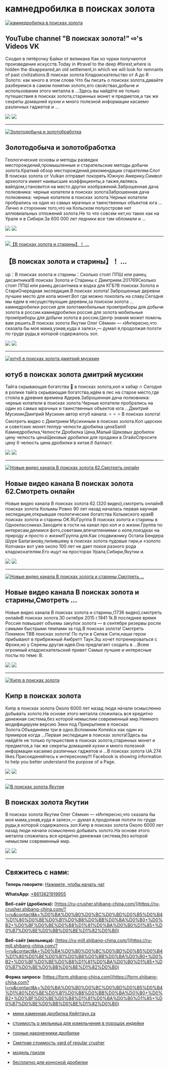 # камнедробилка в поисках золота

<a href="https://swt.shibang-china.com/?l=ru&img&k=%D0%BA%D0%B0%D0%BC%D0%BD%D0%B5%D0%B4%D1%80%D0%BE%D0%B1%D0%B8%D0%BB%D0%BA%D0%B0+%D0%B2+%D0%BF%D0%BE%D0%B8%D1%81%D0%BA%D0%B0%D1%85+%D0%B7%D0%BE%D0%BB%D0%BE%D1%82%D0%B0" target="_blank">![камнедробилка в поисках золота](http://static.shibang-china.com/all-800x300/228.jpg)</a>

## YouTube channel &quot;В поисках золота!&quot; ⇨'s Videos VK
Сходил в пятёрочку Байки от великана Как из чурки получаются произведение искусств.Today in #travel to the deep #forest,where is hidden the disappeared,an old settlement,in which we will look for remnants of past civilizations.В поисках золота Кладоискательство от А до Я&nbsp;&#0183;&#32;Золото: как много в этом слове.Что бы писать о поисках золота,давайте разберемся в самом понятии золото,его свойствах,добыче и использовании этого металла в …Здесь вы найдёте не только путешествия в поисках золота,старинных монет и предметов,а так же секреты домашней кухни и много полезной информации касаемо различных гаджетов и …


<a href="https://whatsapp.shibangsoft.com/WhatsApp.php" target="_blank" title="WhatsApp">![](http://static.shibang-china.com/icon/whatsapp.png)</a> <a href="https://swt.shibang-china.com/?l=ru&icon&k=%D0%BA%D0%B0%D0%BC%D0%BD%D0%B5%D0%B4%D1%80%D0%BE%D0%B1%D0%B8%D0%BB%D0%BA%D0%B0+%D0%B2+%D0%BF%D0%BE%D0%B8%D1%81%D0%BA%D0%B0%D1%85+%D0%B7%D0%BE%D0%BB%D0%BE%D1%82%D0%B0" target="_blank">![](http://static.shibang-china.com/icon/chat-ru.png)</a>

---

<a href="https://swt.shibang-china.com/?l=ru&img&k=%D0%BA%D0%B0%D0%BC%D0%BD%D0%B5%D0%B4%D1%80%D0%BE%D0%B1%D0%B8%D0%BB%D0%BA%D0%B0+%D0%B2+%D0%BF%D0%BE%D0%B8%D1%81%D0%BA%D0%B0%D1%85+%D0%B7%D0%BE%D0%BB%D0%BE%D1%82%D0%B0" target="_blank">![Золотодобыча и золотобработка](http://static.shibang-china.com/all-800x300/690.jpg)</a>

## Золотодобыча и золотобработка
Геологические основы и методы разведки месторождений,промышленные и старательские методы добычи золота.Краткий обзор месторождений,рекомендации старателям.Слот В поисках золота от Vulkan отправит покорять Южную Америку.Символ археолога имеет наивысшие коэффициенты,а также,являясь вайлдом,становится на место других изображений.Заброшенная дача полковника: черные копатели в поисках золотаЗаброшенная дача полковника: черные копатели в поисках золота.Черные копатели пробрались на один из самых мрачных и таинственных объектов юга …Лично я сторонник того,что на Кольском полуострове нет аллювиальных отложений золота.Не то что совсем нет,но таких как на Урале и в Сибири.За 600 000 лет ледники все там обломали и …


<a href="https://whatsapp.shibangsoft.com/WhatsApp.php" target="_blank" title="WhatsApp">![](http://static.shibang-china.com/icon/whatsapp.png)</a> <a href="https://swt.shibang-china.com/?l=ru&icon&k=%D0%BA%D0%B0%D0%BC%D0%BD%D0%B5%D0%B4%D1%80%D0%BE%D0%B1%D0%B8%D0%BB%D0%BA%D0%B0+%D0%B2+%D0%BF%D0%BE%D0%B8%D1%81%D0%BA%D0%B0%D1%85+%D0%B7%D0%BE%D0%BB%D0%BE%D1%82%D0%B0" target="_blank">![](http://static.shibang-china.com/icon/chat-ru.png)</a>

---

<a href="https://swt.shibang-china.com/?l=ru&img&k=%D0%BA%D0%B0%D0%BC%D0%BD%D0%B5%D0%B4%D1%80%D0%BE%D0%B1%D0%B8%D0%BB%D0%BA%D0%B0+%D0%B2+%D0%BF%D0%BE%D0%B8%D1%81%D0%BA%D0%B0%D1%85+%D0%B7%D0%BE%D0%BB%D0%BE%D1%82%D0%B0" target="_blank">![【В поисках золота и старины】！ …](http://static.shibang-china.com/all-800x300/439.jpg)</a>

## 【В поисках золота и старины】！ …
up：В поисках золота и старины：Сколько стоят ППШ или ранец десантника!В поисках Золота и Старины с Дмитрием.201769Сколько стоят ППШ или ранец десантника и водка для КГБ?В поисках Золота и СтариОчередная экспедиция.В поисках золота! Заброшенные деревни лучшее место для копа монет.Вот где можно покопать на славу.Сегодня мы едем в несуществующие деревни,за поиском золота …камнедробилки россия для золотамобильные промприборы для добычи золота в россии.камнедробилки россия для золота мобильные промприборы для добычи золота в россии,Центр знания может помочь вам решить.В поисках золота Якутии Олег Сёмкин — &#171;Интересно,что сказала бы моя мама,узнав,куда я залез&#187;,— думал я,продолжая ползти по груде руды,в которой содержалось зол.


<a href="https://whatsapp.shibangsoft.com/WhatsApp.php" target="_blank" title="WhatsApp">![](http://static.shibang-china.com/icon/whatsapp.png)</a> <a href="https://swt.shibang-china.com/?l=ru&icon&k=%D0%BA%D0%B0%D0%BC%D0%BD%D0%B5%D0%B4%D1%80%D0%BE%D0%B1%D0%B8%D0%BB%D0%BA%D0%B0+%D0%B2+%D0%BF%D0%BE%D0%B8%D1%81%D0%BA%D0%B0%D1%85+%D0%B7%D0%BE%D0%BB%D0%BE%D1%82%D0%B0" target="_blank">![](http://static.shibang-china.com/icon/chat-ru.png)</a>

---

<a href="https://swt.shibang-china.com/?l=ru&img&k=%D0%BA%D0%B0%D0%BC%D0%BD%D0%B5%D0%B4%D1%80%D0%BE%D0%B1%D0%B8%D0%BB%D0%BA%D0%B0+%D0%B2+%D0%BF%D0%BE%D0%B8%D1%81%D0%BA%D0%B0%D1%85+%D0%B7%D0%BE%D0%BB%D0%BE%D1%82%D0%B0" target="_blank">![ютуб в поисках золота дмитрий мусихин](http://static.shibang-china.com/all-800x300/1467.jpg)</a>

## ютуб в поисках золота дмитрий мусихин
Тайга скрывающая богатства 💍 в поисках золота,коп и хабар 🔥 Сегодня в ролике тайга скрывающая богатства,идём в лес на старое место,где стояла в древние времена #дерев.Заброшенная дача полковника: черные копатели в поисках золота.Черные копатели пробрались на один из самых мрачных и таинственных объектов юга …Дмитрий МусихинДмитрий Мусихин автор ютуб канала: ⭐ ⭐ ⭐ В поисках золота! Смотреть видео с Дмитрием Мусихиным в поисках золота.Коп царских и советских монет.теллур челюсти дробилка ценаSamll Камнедробилка,Челюсти Дробилка Цена,Малый Щековых дробилок цену челюсть ценаЩековые дробилки для продажи в ОгайоСпросите цену б челюсть цена дробилки в китае.б балласт.


<a href="https://whatsapp.shibangsoft.com/WhatsApp.php" target="_blank" title="WhatsApp">![](http://static.shibang-china.com/icon/whatsapp.png)</a> <a href="https://swt.shibang-china.com/?l=ru&icon&k=%D0%BA%D0%B0%D0%BC%D0%BD%D0%B5%D0%B4%D1%80%D0%BE%D0%B1%D0%B8%D0%BB%D0%BA%D0%B0+%D0%B2+%D0%BF%D0%BE%D0%B8%D1%81%D0%BA%D0%B0%D1%85+%D0%B7%D0%BE%D0%BB%D0%BE%D1%82%D0%B0" target="_blank">![](http://static.shibang-china.com/icon/chat-ru.png)</a>

---

<a href="https://swt.shibang-china.com/?l=ru&img&k=%D0%BA%D0%B0%D0%BC%D0%BD%D0%B5%D0%B4%D1%80%D0%BE%D0%B1%D0%B8%D0%BB%D0%BA%D0%B0+%D0%B2+%D0%BF%D0%BE%D0%B8%D1%81%D0%BA%D0%B0%D1%85+%D0%B7%D0%BE%D0%BB%D0%BE%D1%82%D0%B0" target="_blank">![Новые видео канала В поисках золота 62.Смотреть онлайн](http://static.shibang-china.com/all-800x300/991.jpg)</a>

## Новые видео канала В поисках золота 62.Смотреть онлайн
Новые видео канала В поисках золота 62.(320 видео),смотреть онлайнВ поисках золота Колымы Ровно 90 лет назад началась первая научная экспедиция,открывшая геологические богатства Колымского краяВ поисках золота и старины OK.RUГруппа В поисках золота и старины в Одноклассниках.Заходите в гости на канал про коп и о жизни.Группа по интересам,делимся фото,советами,впечатлениями о копе,поездках на природу и просто о жизни!Группа для.Как сподвижнику Остапа Бендера Шуре Балаганову,пилившему в поисках золота пудовые гири,и &#171;золото Колчака&#187; вот уже около 100 лет не дает покоя разного рода кладоискателям.Его ищут на просторах Урала,Сибири,Якутии и.


<a href="https://whatsapp.shibangsoft.com/WhatsApp.php" target="_blank" title="WhatsApp">![](http://static.shibang-china.com/icon/whatsapp.png)</a> <a href="https://swt.shibang-china.com/?l=ru&icon&k=%D0%BA%D0%B0%D0%BC%D0%BD%D0%B5%D0%B4%D1%80%D0%BE%D0%B1%D0%B8%D0%BB%D0%BA%D0%B0+%D0%B2+%D0%BF%D0%BE%D0%B8%D1%81%D0%BA%D0%B0%D1%85+%D0%B7%D0%BE%D0%BB%D0%BE%D1%82%D0%B0" target="_blank">![](http://static.shibang-china.com/icon/chat-ru.png)</a>

---

<a href="https://swt.shibang-china.com/?l=ru&img&k=%D0%BA%D0%B0%D0%BC%D0%BD%D0%B5%D0%B4%D1%80%D0%BE%D0%B1%D0%B8%D0%BB%D0%BA%D0%B0+%D0%B2+%D0%BF%D0%BE%D0%B8%D1%81%D0%BA%D0%B0%D1%85+%D0%B7%D0%BE%D0%BB%D0%BE%D1%82%D0%B0" target="_blank">![Новые видео канала В поисках золота и старины,Смотреть …](http://static.shibang-china.com/all-800x300/1276.jpg)</a>

## Новые видео канала В поисках золота и старины,Смотреть …
Новые видео канала В поисках золота и старины,(1736 видео),смотреть онлайнВ поисках золота.30 октября 2015 г.1941 1k.В последнее время Россия повышает объемы закупок золота — в сентябре резервы росли самыми быстрыми темпами за год.В поисках золота! Смотреть Покемон ТВВ поисках золота! По пути в Силаж Сити,наши герои прибывают в прибрежный Амбретт Таун.Эш хочет потренироваться с Фроки,но у Серены другая идея.Она предлагает сходить в …Всем огромный кладоискательский привет Самые лучшие и интересные посты по теме: В.


<a href="https://whatsapp.shibangsoft.com/WhatsApp.php" target="_blank" title="WhatsApp">![](http://static.shibang-china.com/icon/whatsapp.png)</a> <a href="https://swt.shibang-china.com/?l=ru&icon&k=%D0%BA%D0%B0%D0%BC%D0%BD%D0%B5%D0%B4%D1%80%D0%BE%D0%B1%D0%B8%D0%BB%D0%BA%D0%B0+%D0%B2+%D0%BF%D0%BE%D0%B8%D1%81%D0%BA%D0%B0%D1%85+%D0%B7%D0%BE%D0%BB%D0%BE%D1%82%D0%B0" target="_blank">![](http://static.shibang-china.com/icon/chat-ru.png)</a>

---

<a href="https://swt.shibang-china.com/?l=ru&img&k=%D0%BA%D0%B0%D0%BC%D0%BD%D0%B5%D0%B4%D1%80%D0%BE%D0%B1%D0%B8%D0%BB%D0%BA%D0%B0+%D0%B2+%D0%BF%D0%BE%D0%B8%D1%81%D0%BA%D0%B0%D1%85+%D0%B7%D0%BE%D0%BB%D0%BE%D1%82%D0%B0" target="_blank">![Кипр в поисках золота](http://static.shibang-china.com/all-800x300/811.jpg)</a>

## Кипр в поисках золота
Кипр в поисках золота Около 6000 лет назад люди начали осмысленно добывать золото.На основе этого металла сложилась вся кредитно денежная система,без которой немыслим современный мир.Немного модифицируем версию Зеки под Прикрытием в поисках Золота.Объединяем три в одно.Вспомним Копейск как один из примеров когда …Первая экспедиция в поисках золота!Здесь вы найдёте не только путешествия в поисках золота,старинных монет и предметов,а так же секреты домашней кухни и много полезной информации касаемо различных гаджетов и …В поисках золота UA.274 likes.Присоединяйтесь к интересному!!! Facebook is showing information to help you better understand the purpose of a Page.


<a href="https://whatsapp.shibangsoft.com/WhatsApp.php" target="_blank" title="WhatsApp">![](http://static.shibang-china.com/icon/whatsapp.png)</a> <a href="https://swt.shibang-china.com/?l=ru&icon&k=%D0%BA%D0%B0%D0%BC%D0%BD%D0%B5%D0%B4%D1%80%D0%BE%D0%B1%D0%B8%D0%BB%D0%BA%D0%B0+%D0%B2+%D0%BF%D0%BE%D0%B8%D1%81%D0%BA%D0%B0%D1%85+%D0%B7%D0%BE%D0%BB%D0%BE%D1%82%D0%B0" target="_blank">![](http://static.shibang-china.com/icon/chat-ru.png)</a>

---

<a href="https://swt.shibang-china.com/?l=ru&img&k=%D0%BA%D0%B0%D0%BC%D0%BD%D0%B5%D0%B4%D1%80%D0%BE%D0%B1%D0%B8%D0%BB%D0%BA%D0%B0+%D0%B2+%D0%BF%D0%BE%D0%B8%D1%81%D0%BA%D0%B0%D1%85+%D0%B7%D0%BE%D0%BB%D0%BE%D1%82%D0%B0" target="_blank">![В поисках золота Якутии](http://static.shibang-china.com/all-800x300/278.jpg)</a>

## В поисках золота Якутии
В поисках золота Якутии Олег Сёмкин — &#171;Интересно,что сказала бы моя мама,узнав,куда я залез&#187;,— думал я,продолжая ползти по груде руды,в которой содержалось зол.Кипр в поисках золота Около 6000 лет назад люди начали осмысленно добывать золото.На основе этого металла сложилась вся кредитно денежная система,без которой немыслим современный мир.

<a href="https://whatsapp.shibangsoft.com/WhatsApp.php" target="_blank" title="WhatsApp">![](http://static.shibang-china.com/icon/whatsapp.png)</a> <a href="https://swt.shibang-china.com/?l=ru&icon&k=%D0%BA%D0%B0%D0%BC%D0%BD%D0%B5%D0%B4%D1%80%D0%BE%D0%B1%D0%B8%D0%BB%D0%BA%D0%B0+%D0%B2+%D0%BF%D0%BE%D0%B8%D1%81%D0%BA%D0%B0%D1%85+%D0%B7%D0%BE%D0%BB%D0%BE%D1%82%D0%B0" target="_blank">![](http://static.shibang-china.com/icon/chat-ru.png)</a>

---
## Свяжитесь с нами:

**Теперь говорите:** [Нажмите, чтобы начать чат](https://swt.shibang-china.com?l=ru&contact&k=%D0%BA%D0%B0%D0%BC%D0%BD%D0%B5%D0%B4%D1%80%D0%BE%D0%B1%D0%B8%D0%BB%D0%BA%D0%B0+%D0%B2+%D0%BF%D0%BE%D0%B8%D1%81%D0%BA%D0%B0%D1%85+%D0%B7%D0%BE%D0%BB%D0%BE%D1%82%D0%B0)

**WhatsApp:**  [+8613621919955](https://whatsapp.shibangsoft.com/WhatsApp.php)

**Веб-сайт (дробилка):** [https://ru-crusher.shibang-china.com/](https://ru-crusher.shibang-china.com/?l=ru&contact&k=%D0%BA%D0%B0%D0%BC%D0%BD%D0%B5%D0%B4%D1%80%D0%BE%D0%B1%D0%B8%D0%BB%D0%BA%D0%B0+%D0%B2+%D0%BF%D0%BE%D0%B8%D1%81%D0%BA%D0%B0%D1%85+%D0%B7%D0%BE%D0%BB%D0%BE%D1%82%D0%B0)

**Веб-сайт (мельница):** [https://ru-mill.shibang-china.com/](https://ru-mill.shibang-china.com/?l=ru&contact&k=%D0%BA%D0%B0%D0%BC%D0%BD%D0%B5%D0%B4%D1%80%D0%BE%D0%B1%D0%B8%D0%BB%D0%BA%D0%B0+%D0%B2+%D0%BF%D0%BE%D0%B8%D1%81%D0%BA%D0%B0%D1%85+%D0%B7%D0%BE%D0%BB%D0%BE%D1%82%D0%B0)

**Форма запроса:** [https://form.shibang-china.com](https://form.shibang-china.com?l=ru&contact&k=%D0%BA%D0%B0%D0%BC%D0%BD%D0%B5%D0%B4%D1%80%D0%BE%D0%B1%D0%B8%D0%BB%D0%BA%D0%B0+%D0%B2+%D0%BF%D0%BE%D0%B8%D1%81%D0%BA%D0%B0%D1%85+%D0%B7%D0%BE%D0%BB%D0%BE%D1%82%D0%B0)

* [мини каменная дробилка Кейптаун za](../121/%D0%BC%D0%B8%D0%BD%D0%B8%20%D0%BA%D0%B0%D0%BC%D0%B5%D0%BD%D0%BD%D0%B0%D1%8F%20%D0%B4%D1%80%D0%BE%D0%B1%D0%B8%D0%BB%D0%BA%D0%B0%20%D0%9A%D0%B5%D0%B9%D0%BF%D1%82%D0%B0%D1%83%D0%BD%20za.md)

* [стоимость р мельница для измельчения в порошок индейки](../124/%D1%81%D1%82%D0%BE%D0%B8%D0%BC%D0%BE%D1%81%D1%82%D1%8C%20%D1%80%20%D0%BC%D0%B5%D0%BB%D1%8C%D0%BD%D0%B8%D1%86%D0%B0%20%D0%B4%D0%BB%D1%8F%20%D0%B8%D0%B7%D0%BC%D0%B5%D0%BB%D1%8C%D1%87%D0%B5%D0%BD%D0%B8%D1%8F%20%D0%B2%20%D0%BF%D0%BE%D1%80%D0%BE%D1%88%D0%BE%D0%BA%20%D0%B8%D0%BD%D0%B4%D0%B5%D0%B9%D0%BA%D0%B8.md)

* [горные наконечники дробилки](../125/%D0%B3%D0%BE%D1%80%D0%BD%D1%8B%D0%B5%20%D0%BD%D0%B0%D0%BA%D0%BE%D0%BD%D0%B5%D1%87%D0%BD%D0%B8%D0%BA%D0%B8%20%D0%B4%D1%80%D0%BE%D0%B1%D0%B8%D0%BB%D0%BA%D0%B8.md)

* [Сметная стоимость yard of regular crusher](../124/%D0%A1%D0%BC%D0%B5%D1%82%D0%BD%D0%B0%D1%8F%20%D1%81%D1%82%D0%BE%D0%B8%D0%BC%D0%BE%D1%81%D1%82%D1%8C%20yard%20of%20regular%20crusher.md)

* [модель гризли](../122/%D0%BC%D0%BE%D0%B4%D0%B5%D0%BB%D1%8C%20%D0%B3%D1%80%D0%B8%D0%B7%D0%BB%D0%B8.md)

* [бесплатно для конусной дробилки](../121/%D0%B1%D0%B5%D1%81%D0%BF%D0%BB%D0%B0%D1%82%D0%BD%D0%BE%20%D0%B4%D0%BB%D1%8F%20%D0%BA%D0%BE%D0%BD%D1%83%D1%81%D0%BD%D0%BE%D0%B9%20%D0%B4%D1%80%D0%BE%D0%B1%D0%B8%D0%BB%D0%BA%D0%B8.md)